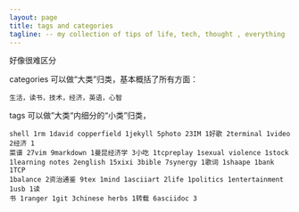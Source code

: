 ```yaml
---
layout: page
title: tags and categories
tagline: -- my collection of tips of life, tech, thought , everything ...
---
```


好像很难区分

categories 可以做“大类”归类，基本概括了所有方面：

    生活，读书，技术，经济，英语，心智
    
tags 可以做”大类“内细分的“小类”归类，

    shell 1rm 1david copperfield 1jekyll 5photo 23IM 1好歌 2terminal 1video 2经济 1
    菜谱 27vim 9markdown 1曼昆经济学 3小吃 1tcpreplay 1sexual violence 1stock
    1learning notes 2english 15xixi 3bible 7synergy 1歌词 1shaape 1bank 1TCP
    1balance 2资治通鉴 9tex 1mind 1asciiart 2life 1politics 1entertainment 1usb 1读
    书 1ranger 1git 3chinese herbs 1转载 6asciidoc 3

